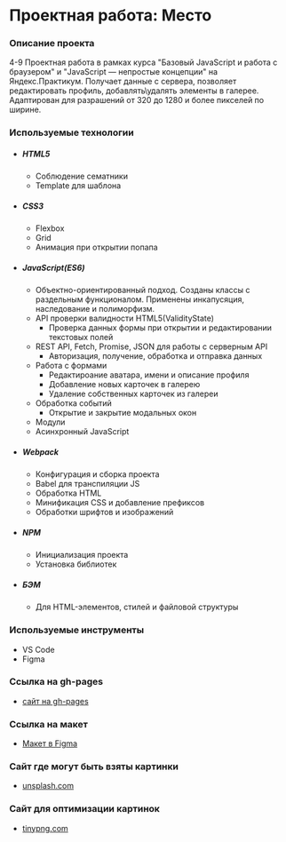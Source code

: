 # Проектная работа: Место

### Описание проекта
4-9 Проектная работа в рамках курса "Базовый JavaScript и работа с браузером" и "JavaScript — непростые концепции" на Яндекс.Практикум. Получает данные с сервера, позволяет редактировать профиль, добавлять\удалять элементы в галерее. Адаптирован для разрашений от 320 до 1280 и более пикселей по ширине.

### Используемые технологии
* ##### HTML5
    * Соблюдение сематники
    * Template для шаблона
* ##### CSS3
    * Flexbox
    * Grid
    * Анимация при открытии попапа
* ##### JavaScript(ES6)
    * Объектно-ориентированный подход. Созданы классы с раздельным функционалом. Применены инкапусяция, наследование и полиморфизм.
    * API проверки валидности HTML5(ValidityState)
      * Проверка данных формы при открытии и редактировании текстовых полей
    * REST API, Fetch, Promise, JSON для работы с серверным API
      * Авторизация, получение, обработка и отправка данных
    * Работа с формами
      * Редактироание аватара, имени и описание профиля
      * Добавление новых карточек в галерею
      * Удаление собственных карточек из галереи
    * Обработка событий
        * Открытие и закрытие модальных окон
    * Модули
    * Асинхронный JavaScript
* ##### Webpack
    * Конфигурация и сборка проекта 
    * Babel для транспиляции JS
    * Обработка HTML
    * Минификация CSS и добавление префиксов
    * Обработки шрифтов и изображений
* ##### NPM
    * Инициализация проекта
    * Установка библиотек
* ##### БЭМ
    * Для HTML-элементов, стилей и файловой структуры

### Используемые инструменты
* VS Code
* Figma

### Ссылка на gh-pages
* [сайт на gh-pages](https://deniskozhevnikov.github.io/mesto/dist/index.html)

### Ссылка на макет
* [Макет в Figma](https://www.figma.com/file/StZjf8HnoeLdiXS7dYrLAh/JavaScript.-Sprint-4)

### Сайт где могут быть взяты картинки
* [unsplash.com](https://unsplash.com/)

### Сайт для оптимизации картинок
* [tinypng.com](https://tinypng.com/)
